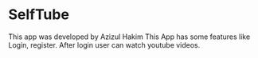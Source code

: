# SelfTube
This app was developed by Azizul Hakim
This App has some features like Login, register. After login user can watch youtube videos.

